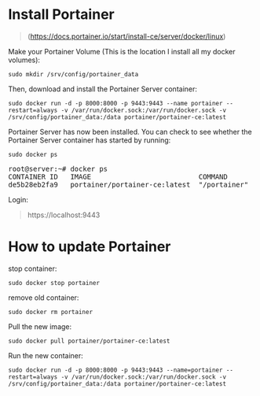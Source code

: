 # Install Portainer 
> (https://docs.portainer.io/start/install-ce/server/docker/linux)
> 
Make your Portainer Volume (This is the location I install all my docker volumes):
```
sudo mkdir /srv/config/portainer_data
```
Then, download and install the Portainer Server container:
```
sudo docker run -d -p 8000:8000 -p 9443:9443 --name portainer --restart=always -v /var/run/docker.sock:/var/run/docker.sock -v /srv/config/portainer_data:/data portainer/portainer-ce:latest
```
Portainer Server has now been installed. You can check to see whether the Portainer Server container has started by running:
```
sudo docker ps
```
<pre>
root@server:~# docker ps
CONTAINER ID   IMAGE                          COMMAND                  CREATED       STATUS      PORTS                                                                                  NAMES             
de5b28eb2fa9   portainer/portainer-ce:latest  "/portainer"             2 weeks ago   Up 9 days   0.0.0.0:8000->8000/tcp, :::8000->8000/tcp, 0.0.0.0:9443->9443/tcp, :::9443->9443/tcp   portainer
</pre>

Login:          
> https://localhost:9443

# How to update Portainer
stop container:
```
sudo docker stop portainer
```
remove old container:
```
sudo docker rm portainer
```
Pull the new image:
```
sudo docker pull portainer/portainer-ce:latest
```
Run the new container:
```
sudo docker run -d -p 8000:8000 -p 9443:9443 --name=portainer --restart=always -v /var/run/docker.sock:/var/run/docker.sock -v /srv/config/portainer_data:/data portainer/portainer-ce:latest
```
